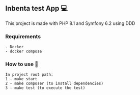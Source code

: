 ## Inbenta test App 💻
This project is made with PHP 8.1 and Symfony 6.2 using DDD

### Requirements
    - Docker
    - docker compose

### How to use 🚀

    In project root path:
    1 - make start
    2 - make composer (to install dependencies)
    3 - make test (to execute the test)